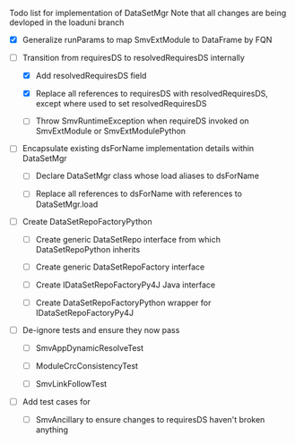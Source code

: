 Todo list for implementation of DataSetMgr
Note that all changes are being devloped in the loaduni branch

- [x] Generalize runParams to map SmvExtModule to DataFrame by FQN

- [ ] Transition from requiresDS to resolvedRequiresDS internally
  - [x] Add resolvedRequiresDS field
  - [x] Replace all references to requiresDS with resolvedRequiresDS, except where used to set resolvedRequiresDS
  - [ ] Throw SmvRuntimeException when requireDS invoked on SmvExtModule or SmvExtModulePython


- [ ] Encapsulate existing dsForName implementation details within DataSetMgr
  - [ ] Declare DataSetMgr class whose load aliases to dsForName
  - [ ] Replace all references to dsForName with references to DataSetMgr.load


- [ ] Create DataSetRepoFactoryPython
  - [ ] Create generic DataSetRepo interface from which DataSetRepoPython inherits
  - [ ] Create generic DataSetRepoFactory interface
  - [ ] Create IDataSetRepoFactoryPy4J Java interface
  - [ ] Create DataSetRepoFactoryPython wrapper for IDataSetRepoFactoryPy4J


- [ ] De-ignore tests and ensure they now pass
  - [ ] SmvAppDynamicResolveTest
  - [ ] ModuleCrcConsistencyTest
  - [ ] SmvLinkFollowTest


- [ ] Add test cases for
  - [ ] SmvAncillary to ensure changes to requiresDS haven't broken anything
